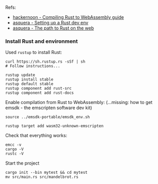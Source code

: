 
Refs:

- [hackernoon - Compiling Rust to WebAssembly guide](https://hackernoon.com/compiling-rust-to-webassembly-guide-411066a69fde)
- [asquera - Setting up a Rust dev env](http://asquera.de/blog/2017-03-03/setting-up-a-rust-devenv/)
- [asquera - The path to Rust on the web](http://asquera.de/blog/2017-04-10/the-path-to-rust-on-the-web/)


### Install Rust and environment

Used `rustup` to install Rust:

    curl https://sh.rustup.rs -sSf | sh
    # Follow instructions...

    rustup update
    rustup install stable
    rustup default stable
    rustup component add rust-src
    rustup component add rust-docs

Enable compilation from Rust to WebAssembly:
(...missing: how to get emsdk - the emscripten software dev kit)

    source ../emsdk-portable/emsdk_env.sh
    
    rustup target add wasm32-unknown-emscripten
    
Check that everything works:

    emcc -v
    cargo -V
    rustc -V

Start the project

    cargo init --bin mytest && cd mytest
    mv src/main.rs src/mandelbrot.rs
        
